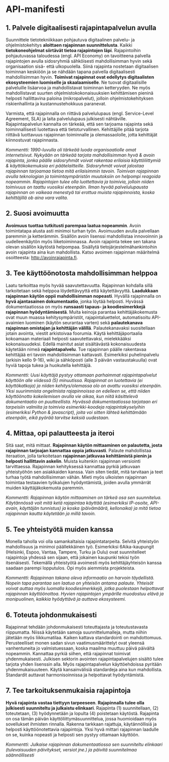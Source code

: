 # API-manifesti


## 1. Palvele digitaalisesti rajapintapalvelun avulla

Suunnittele tietotekniikkaan pohjautuva digitaalinen palvelu- ja ohjelmistokehitys **aloittaen rajapinnan suunnittelusta**. Kaikki **tietokoneohjelmat siirtävät tietoa rajapintojen läpi**. Rajapintoihin pohjautuvassa taloudessa (engl. API Economy) on tavoitteena palvella rajapintojen avulla sidosryhmiä sähköisesti mahdollisimman hyvin sekä organisaation sisä- että ulkopuolella. Siinä rajapinta nostetaan digitaalisen toiminnan keskiöön ja se nähdään tapana palvella digitaalisesti mahdollisimman hyvin. **Toimivat rajapinnat ovat edellytys digitaalisten ekosysteemien luomiselle ja skaalaamiselle**. Ne tuovat digitaalisille palveluille lisäarvoa ja mahdollistavat toiminnan ketteryyden. Ne myös mahdollistavat suurten ohjelmistokokonaisuuksien kehittämisen pieninä helposti hallittavina paloina (mikropalvelut), jolloin ohjelmistokehityksen riskienhallinta ja kustannustehokkuus paranevat. 

Varmista, että rajapinnalla on riittävä palvelulupaus (engl. Service-Level Agreement, SLA) ja laita palvelulupaus julkisesti nähtäville. Rajapintapalvelun kannalta on tärkeää, että sen tarjoama rajapinta sekä toiminnallisesti luotettava että tietoturvallinen. Kehittäjille pitää tarjota riittävä luottavuus rajapinnan toiminnalle ja olemassaololle, jotta kehittäjät kiinnostuvat rajapinnasta.

*Kommentti: 1990-luvulla oli tärkeää luoda organisaatiolle omat internetsivut. Nykyään on tärkeää tarjota mahdollisimman hyvä & avoin rajapinta, jonka päälle sidosryhmät voivat rakentaa erilaisia käyttöliittymiä & käyttökokemuksia eri päätelaitteille. Sidosryhmät voivat jalostaa rajapinnan tarjoamaa tietoa mitä erilaisimmin tavoin. Toimivan rajapinnan avulla teknologian ja toimintaympäristön muutoksiin on helpompi reagoida nopeammin. Rajapintojen tulee olla luottettavia ja toimivia, jolloin niiden toimivuus on taattu vuosiksi eteenpäin. Ilman hyvää palvelulupausta rajapinnan on vaikeaa menestyä tai erottua muista rajapinnoista, koska kehittäjillä ob aina vara valita.*


## 2. Suosi avoimuutta

**Avoimuus tuottaa tutkitusti parempaa laatua nopeammin**. Avoin toimintatapa alusta asti minimoi turhan työn. Avoimuuden avulla palvellaan paremmin ja ketterämmin. Sisällön avoin lisenssi mahdollistaa innovoinnin ja uudelleenkäytön myös liiketoiminnassa. Avoin rajapinta tekee sen takana olevan sisällön käytöstä helpompaa. Sisällytä tietojärjestelmähankintoihin avoin rajapinta aina kun mahdollista. Katso avoimen rajapinnan määritelmä osoitteesta: http://avoinrajapinta.fi.


## 3. Tee käyttöönotosta mahdollisimman helppoa

Laatu tarkoittaa myös hyvää saavutettavuutta. Rajapinnan kohdalla sillä tarkoitetaan sekä helppoa löydettävyyttä että käytettävyyttä. **Laadukkaan rajapinnan käytön oppii mahdollisimman nopeasti**. Hyvällä rajapinnalla on **hyvä ajantasainen dokumentaatio**, jonka löytää helposti. Hyvässä dokumentaatiossa on myös **runsaasti tapaus- ja koodiesimerkkejä rajapinnan hyödyntämisestä**. Muita keinoja parantaa kehittäjäkokemusta ovat muun muassa kehitysympäristöt, rajapintaluettelot, automatisoitu API-avaimien luominen (käytön seurantaa varten) sekä **palautekanava rajapinnan omistajan ja kehittäjän välillä**. Palautekanavaksi suositellaan jotain avointa, viestit arkistoivaa foorumia. Käytä kehittäjäportaalia kokoamaan materiaali helposti saavutettavaksi, mielekkääksi kokonaisuudeksi. Edellä mainitut asiat sisältävästä kokonaisuudesta käytetään nimeä **rajapintapalvelu**. Tue rajapinnan päälle rakentavaa kehittäjää eri tavoin mahdollisimman kattavasti. Esimerkiksi puhelinpalvelu (arkisin kello 9-16), wiki ja sähköposti (alle 3 päivän vastaustakuulla) ovat hyviä tapoja tukea ja huokutella kehittäjiä.

*Kommentti: Uusi käyttäjä pystyy ottamaan parhaimmat rajapintapalvelut käyttöön alle viidessä (5) minuutissa. Rajapinnat on luotettavia (ei käyttökatkoja) ja niiden kehitys/olemassa olo on avattu vuosiksi eteenpäin. Yksi suurimmista ongelmista rajapinnoissa on edelleen se, että niiden käyttöönotto kokeilemisen avulla vie aikaa, kun niitä käsittelevä dokumentaatio on puutteellista. Hyvässä dokumentaatiossa tarjotaan eri tarpeisiin valmiita ja toimivia esimerkki-koodeja rajapintakyselyihin (esimerkiksi Python & javascript), joita voi sitten lähteä kehittämään eteenpäin, eikä pyörää tarvitse keksiä uudestaan.*

## 4. Mittaa, opi palautteesta ja iteroi

Sitä saat, mitä mittaat. **Rajapinnan käytön mittaaminen on palautetta, josta rajapinnan tarjoajan kannattaa oppia jatkuvasti**. Palaute mahdollistaa iteraation, jolla tarkoitetaan **rajapinnan jatkuvaa kehittämistä pienin ja helposti hallittavin askelin**. Muista kuitenkin rajapinnan versiointi tarvittaessa. Rajapinnan kehityksessä kannattaa pyrkiä jatkuvaan yhteistyöhön sen asiakkaiden kanssa. Vain siten tiedät, mitä tarvitaan ja teet turhaa työtä mahdollisimman vähän. Mieti myös ulkoisten rajapinnan toimintaa testaavien työkalujen hyödyntämistä, joiden avulla ymmärrät muiden käyttäjäkokemusta paremmin.

*Kommentti: Rajapinnan käytön mittaaminen on tärkeä osa sen suunnitelua. Käytännössä voit mitä ketä rajapintaa käyttää (esimerkiksi IP-osoite, API-avain, käyttäjän tunnistus) ja koska (päivämäärä, kellonaika) ja mitä tietoa rajapinnan kautta käytetään ja millä tavoin.*

## 5. Tee yhteistyötä muiden kanssa
Monella taholla voi olla samankaltaisia rajapintatarpeita. Selvitä yhteistyön mahdollisuus ja minimoi päällekkäinen työ. Esimerkiksi 6Aika-kaupungit (Helsinki, Espoo, Vantaa, Tampere, Turku ja Oulu) ovat suunnitelleet rajapintoja yhdessä sen sijaan, että jokainen kaupunki tekisi työn itsenäisesti. Tekemällä yhteistyötä avoimesti myös kehittäjäyhteisön kanssa saadaan parempi lopputulos. Opi myös aiemmista projekteista.

*Kommentti: Rajapinnan takana oleva informaatio on harvoin täydellistä. Nopein tapa parantaa sen laatua on yhteisön antama palaute. Yhteisöt voivat auttaa myös luomalla koodiesimerkkejä, jotka puolestaan helpottavat rajapinnan käyttöönottoa. Hyvien rajapintojen ympärille muodostuu elävä ja monipuolinen, kaikkia hyödyttävä ja auttava ekosysteemi.*


## 6. Toteuta johdonmukaisesti

Rajapinnat tehdään johdonmukaisesti toteuttajasta ja toteutustavasta riippumatta. Niissä käytetään samoja suunnittelumalleja, mutta niihin jätetään myös liikkumatilaa. Kaiken kattava standardointi on mahdottomuus. Perusteelliset monen sadan sivun vaatimusmäärittelyt ovat yleensä vanhentuneita jo valmistuessaan, koska maailma muuttuu päivä päivältä nopeammin. Kannattaa pyrkiä siihen, että rajapinnat toimivat yhdenmukaisesti. Julkisen sektorin avointen rajapintapalvelujen sisältö tulee tarjota yhden lisenssin alla. Myös rajapintapalvelun käyttöehdoissa pyritään yhdenmukaisuuteen. Käytä kansainvälisiä standardeja aina kun mahdollista. Standardit auttavat harmonisoinnissa ja helpottavat hyödyntämistä.


## 7. Tee tarkoituksenmukaisia rajapintoja

**Hyvä rajapinta vastaa tiettyyn tarpeeseen**. **Rajapinnalla tulee olla julkisesti suunniteltu ja julkaistu elinkaari**. Rajapinta (1) suunnitellaan, (2) toteutetaan, (3) hyödynnetään ja lopulta (4) poistetaan käytöstä. Rajapinta on osa tämän päivän käyttöliittymäsuunnittelua, jossa huomioidaan myös sovellukset ihmisten rinnalla. Rakenna tarkkaan rajattuja, käytännöllisiä ja helposti käyttöönotettavia rajapintoja. Yksi hyvä mittari rajapinnan laadulle on se, kuinka nopeasti ja helposti sen pystyy ottamaan käyttöön.

*Kommentti: Julkaise rajapinnan dokumentaatiossa sen suunniteltu elinkaari (tulevaisuuden päivitykset, versiot jne.) ja päivitä suunnitelmaa säännöllisesti*
